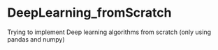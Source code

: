 # DeepLearning_fromScratch
Trying to implement Deep learning algorithms from scratch (only using pandas and numpy)
